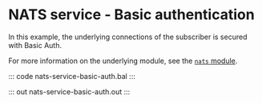 # NATS service - Basic authentication

In this example, the underlying connections of the subscriber is secured with Basic Auth.

For more information on the underlying module, see the [`nats` module](https://lib.ballerina.io/ballerinax/nats/latest).

::: code nats-service-basic-auth.bal :::

::: out nats-service-basic-auth.out :::

